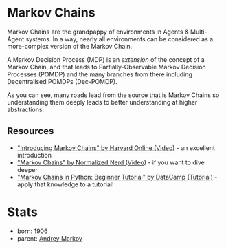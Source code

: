 # Markov Chains

Markov Chains are the grandpappy of environments in Agents & Multi-Agent systems. In a way, nearly all environments can be considered as a more-complex version of the Markov Chain.

A Markov Decision Process (MDP) is an _extension_ of the concept of a Markov Chain, and that leads to Partially-Observable Markov Decision Processes (POMDP) and the many branches from there including Decentralised POMDPs (Dec-POMDP).

As you can see, many roads lead from the source that is Markov Chains so understanding them deeply leads to better understanding at higher abstractions.

## Resources

* ["Introducing Markov Chains" by Harvard Online (Video)](https://www.youtube.com/watch?v=JHwyHIz6a8A) - an excellent introduction
* ["Markov Chains" by Normalized Nerd (Video)](https://www.youtube.com/playlist?list=PLM8wYQRetTxBkdvBtz-gw8b9lcVkdXQKV) - if you want to dive deeper
* ["Markov Chains in Python: Beginner Tutorial" by DataCamp (Tutorial)](https://www.datacamp.com/tutorial/markov-chains-python-tutorial) - apply that knowledge to a tutorial!

# Stats

* born: 1906
* parent: [Andrey Markov](https://en.wikipedia.org/wiki/Markov_chain#history)